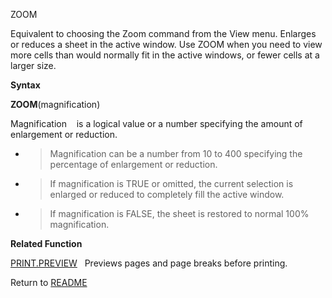 ZOOM

Equivalent to choosing the Zoom command from the View menu. Enlarges or
reduces a sheet in the active window. Use ZOOM when you need to view
more cells than would normally fit in the active windows, or fewer cells
at a larger size.

**Syntax**

**ZOOM**(magnification)

Magnification&nbsp;&nbsp;&nbsp;&nbsp;is a logical value or a number
specifying the amount of enlargement or reduction.

  - > Magnification can be a number from 10 to 400 specifying the
    > percentage of enlargement or reduction.

  - > If magnification is TRUE or omitted, the current selection is
    > enlarged or reduced to completely fill the active window.

  - > If magnification is FALSE, the sheet is restored to normal 100%
    > magnification.


**Related Function**

[PRINT.PREVIEW](PRINT.PREVIEW.md)&nbsp;&nbsp;&nbsp;Previews pages and page breaks before
printing.



Return to [README](README.md)

